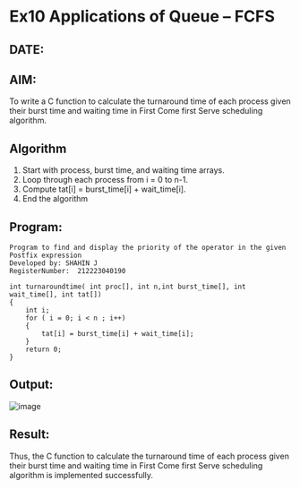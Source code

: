 # Ex10 Applications of Queue – FCFS
## DATE:
## AIM:
To write a C function to calculate the turnaround time of each process given their burst time and waiting time in First Come first Serve scheduling algorithm.
## Algorithm
1. Start with process, burst time, and waiting time arrays.
2. Loop through each process from i = 0 to n-1.
3. Compute tat[i] = burst_time[i] + wait_time[i].
4. End the algorithm

## Program:
```
Program to find and display the priority of the operator in the given Postfix expression
Developed by: SHAHIN J
RegisterNumber:  212223040190

int turnaroundtime( int proc[], int n,int burst_time[], int wait_time[], int tat[])
{
    int i;
    for ( i = 0; i < n ; i++)
    {
        tat[i] = burst_time[i] + wait_time[i];
    }
    return 0;
}
```

## Output:

![image](https://github.com/user-attachments/assets/1f1cf9a5-0fe1-4123-b90c-539aa3b0a876)


## Result:
Thus, the C function to calculate the turnaround time of each process given their burst time and waiting time in First Come first Serve scheduling algorithm is implemented successfully.
